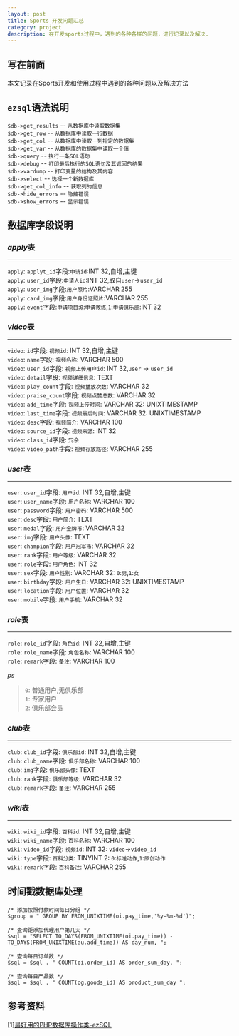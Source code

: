 ```yaml
---
layout: post
title: Sports 开发问题汇总
category: project
description: 在开发sports过程中，遇到的各种各样的问题，进行记录以及解决.
---
```


## 写在前面

本文记录在Sports开发和使用过程中遇到的各种问题以及解决方法

## `ezsql`语法说明

`$db->get_results` -- `从数据库中读取数据集`   
`$db->get_row` -- `从数据库中读取一行数据`  
`$db->get_col` -- `从数据库中读取一列指定的数据集`  
`$db->get_var` -- `从数据库的数据集中读取一个值`  
`$db->query` -- `执行一条SQL语句`  
`$db->debug` -- `打印最后执行的SQL语句及其返回的结果`  
`$db->vardump` -- `打印变量的结构及其内容`  
`$db->select` -- `选择一个新数据库`  
`$db->get_col_info` -- `获取列的信息`  
`$db->hide_errors` -- `隐藏错误`  
`$db->show_errors` -- `显示错误`  

## 数据库字段说明

### *apply*表
---

`apply`: `applyt_id`字段:`申请id`:INT 32,自增,主键  
`apply`: `user_id`字段:`申请人id`:INT 32,取自`user`->`user_id`  
`apply`: `user_img`字段:`用户照片`:VARCHAR 255  
`apply`: `card_img`字段:`用户身份证照片`:VARCHAR 255  
`apply`: `event`字段:`申请项目`:`0`:`申请教练`,`1`:`申请俱乐部`:INT 32  

### *video*表
---

`video`: `id`字段: `视频id`: INT 32,自增,主键  
`video`: `name`字段: `视频名称`: VARCHAR 500  
`video`: `user_id`字段: `视频上传用户id`: INT 32,`user` -> `user_id`  
`video`: `detail`字段: `视频详细信息`: TEXT  
`video`: `play_count`字段: `视频播放次数`: VARCHAR 32    
`video`: `praise_count`字段: `视频点赞总数`: VARCHAR 32   
`video`: `add_time`字段: `视频上传时间`: VARCHAR 32: UNIXTIMESTAMP   
`video`: `last_time`字段: `视频最后时间`: VARCHAR 32: UNIXTIMESTAMP   
`video`: `desc`字段: `视频简介`: VARCHAR 100   
`video`: `source_id`字段: `视频来源`: INT 32   
`video`: `class_id`字段: `冗余`   
`video`: `video_path`字段: `视频存放路径`: VARCHAR 255   

### *user*表
---

`user`: `user_id`字段: `用户id`: INT 32,自增,主键  
`user`: `user_name`字段: `用户名称`: VARCHAR 100  
`user`: `password`字段: `用户密码`: VARCHAR 500  
`user`: `desc`字段: `用户简介`: TEXT  
`user`: `medal`字段: `用户金牌币`: VARCHAR 32  
`user`: `img`字段: `用户头像`: TEXT  
`user`: `champion`字段: `用户冠军币`: VARCHAR 32  
`user`: `rank`字段: `用户等级`: VARCHAR 32  
`user`: `role`字段: `用户角色`: INT 32  
`user`: `sex`字段: `用户性别`: VARCHAR 32: `0`:`男`,`1`:`女`  
`user`: `birthday`字段: `用户生日`: VARCHAR 32: UNIXTIMESTAMP  
`user`: `location`字段: `用户位置`: VARCHAR 32  
`user`: `mobile`字段: `用户手机`: VARCHAR 32  

### *role*表
---

`role`: `role_id`字段: `角色id`: INT 32,自增,主键  
`role`: `role_name`字段: `角色名称`: VARCHAR 100  
`role`: `remark`字段: `备注`: VARCHAR 100  

*ps*

> `0`: 普通用户,无俱乐部  
> `1`: 专家用户  
> `2`: 俱乐部会员

### *club*表
---

`club`: `club_id`字段: `俱乐部id`: INT 32,自增,主键  
`club`: `club_name`字段: `俱乐部名称`: VARCHAR 100  
`club`: `img`字段: `俱乐部头像`: TEXT  
`club`: `rank`字段: `俱乐部等级`: VARCHAR 32  
`club`: `remark`字段: `备注`: VARCHAR 255  

### *wiki*表
---

`wiki`: `wiki_id`字段: `百科id`: INT 32,自增,主键  
`wiki`: `wiki_name`字段: `百科名称`: VARCHAR 100  
`wiki`: `video_id`字段: `视频id`: INT 32: `video`->`video_id`  
`wiki`: `type`字段: `百科分类`: TINYINT 2: `0`:`标准动作`,`1`:`原创动作`  
`wiki`: `remark`字段: `百科备注`: VARCHAR 255  


## 时间戳数据库处理

    /* 添加按照付款时间每日分组 */
    $group = " GROUP BY FROM_UNIXTIME(oi.pay_time,'%y-%m-%d')";

    /* 查询距添加代理用户第几天 */
    $sql = "SELECT TO_DAYS(FROM_UNIXTIME(oi.pay_time)) - TO_DAYS(FROM_UNIXTIME(au.add_time)) AS day_num, ";

    /* 查询每日订单数 */
    $sql = $sql . " COUNT(oi.order_id) AS order_sum_day, ";

    /* 查询每日产品数 */
    $sql = $sql . " COUNT(og.goods_id) AS product_sum_day ";

## 参考资料

[1][最好用的PHP数据库操作类-ezSQL][1]

[1]: http://www.3lian.com/edu/2013/07-08/79310.html
